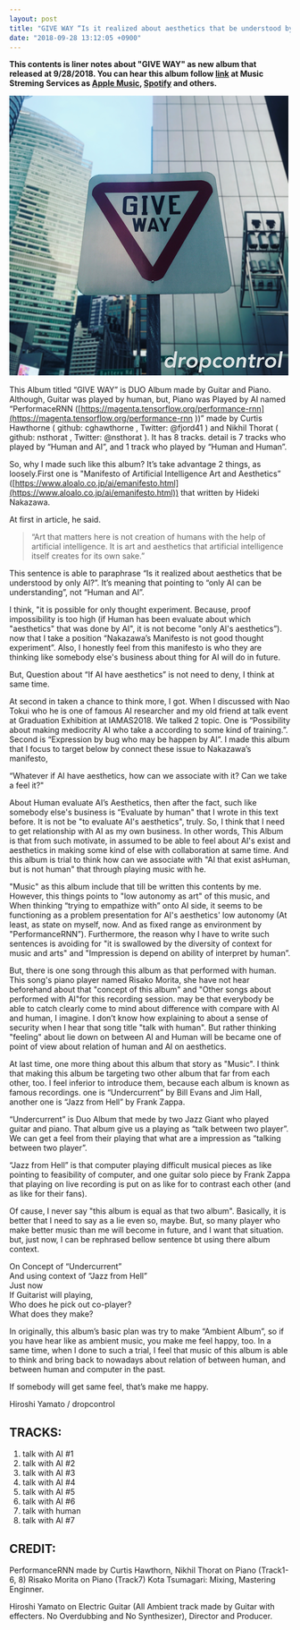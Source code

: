 ```yaml
---
layout: post
title: "GIVE WAY “Is it realized about aesthetics that be understood by only AI?”"
date: "2018-09-28 13:12:05 +0900"
---
```


**This contents is liner notes about "GIVE WAY" as new album that released at 9/28/2018. You can hear this album follow [link](https://amu.se/album/dropcontrol-give-way) at Music Streming Services as [Apple Music](https://itunes.apple.com/jp/album/give-way-feat-hiroshi-yamato/1436711712), [Spotify](https://open.spotify.com/album/4tb9sYUWMAmHDyGwnCyXu2) and others.**

![Coverart](/images/coverart-give-way.png)

This Album titled “GIVE WAY” is DUO Album made by Guitar and Piano. Although, Guitar was played by human, but, Piano was Played by AI named “PerformaceRNN ([https://magenta.tensorflow.org/performance-rnn](https://magenta.tensorflow.org/performance-rnn ))” made by  Curtis Hawthorne ( github: cghawthorne ,  Twitter: @fjord41 ) and Nikhil Thorat ( github: nsthorat , Twitter: @nsthorat ). It has 8 tracks. detail is 7 tracks who played by “Human and AI”, and 1 track who played by “Human and Human”.

So, why I made such like this album? It’s take advantage 2 things, as loosely.First one is "Manifesto of Artificial Intelligence Art and Aesthetics” ([https://www.aloalo.co.jp/ai/emanifesto.html](https://www.aloalo.co.jp/ai/emanifesto.html)) that written by Hideki Nakazawa.

At first in article, he said.

> “Art that matters here is not creation of humans with the help of artificial intelligence.
It is art and aesthetics that artificial intelligence itself creates for its own sake.”

This sentence is able to paraphrase “Is it realized about aesthetics that be understood by only AI?”. It’s meaning that pointing to “only AI can be understanding”, not “Human and AI”.

I think, "it is possible for only thought experiment. Because, proof impossibility is too high (if Human has been evaluate about which "aesthetics" that was done by AI", it is not become "only AI's aesthetics”). now that I take a position “Nakazawa’s Manifesto is not good thought experiment”. Also, I honestly feel from this manifesto is who they are thinking like somebody else's business about thing for AI will do in future.

But, Question about “If AI have aesthetics” is not need to deny, I think at same time.

At second in taken a chance to think more, I got. When I discussed with Nao Tokui who he is one of famous AI researcher and my old friend at talk event at Graduation Exhibition at IAMAS2018.  We talked 2 topic. One is “Possibility about making mediocrity AI who take a according to some kind of training.”. Second is “Expression by bug who may be happen by AI”. I made this album that I focus to target below by connect these issue to Nakazawa’s manifesto,

“Whatever if AI have aesthetics, how can we associate with it? Can we take a feel it?"

About Human evaluate AI’s Aesthetics, then after the fact, such like somebody else's business is “Evaluate by human" that I wrote in this text before. It is not be "to evaluate AI's aesthetics", truly. So, I think that I need to get relationship with AI as my own business. In other words, This Album is that from such motivate, in assumed to be able to feel about AI's exist and aesthetics in making some kind of else with collaboration at same time. And this album is trial to think how can we  associate with "AI that exist asHuman, but is not human" that through playing music with he.

"Music" as this album include that till be written this contents by me. However, this things points to "low autonomy as art" of this music, and When thinking “trying to empathize with” onto AI side, it seems to be functioning as a problem presentation for AI's aesthetics' low autonomy (At least, as state on myself, now. And as fixed range as  environment by "PerformanceRNN”). Furthermore, the reason why I have to write such sentences is avoiding for  "it is swallowed by the diversity of context for music and arts" and "Impression is depend on ability of interpret by human”.

But, there is one song through this album as that performed with human. This song's piano player named Risako Morita, she have not hear beforehand about that "concept of this album" and "Other songs about performed with AI"for this recording session. may be that everybody be able to catch clearly come to mind about difference with compare with AI and human, I imagine. I don’t know how explaining to about a sense of security when I hear that song title "talk with human". But rather thinking "feeling" about lie down on between AI and Human will be became one of point of view about relation of human and AI on aesthetics.

At last time, one more thing about this album that story as "Music". I think that making this album be targeting two other album that far from each other, too. I feel inferior to introduce them, because each album is known as famous recordings. one is “Undercurrent” by Bill Evans and Jim Hall, another one is “Jazz from Hell” by Frank Zappa.

“Undercurrent” is Duo Album that mede by two Jazz Giant who played guitar and piano. That album give us a playing as “talk between two player”. We can get a feel from their playing that what are a impression as “talking between two player”.

“Jazz from Hell” is that computer playing difficult musical pieces as like pointing to feasibility of computer, and one guitar solo piece by Frank Zappa that playing on live recording is put on as like for to contrast each other  (and as like for their fans).

Of cause, I never say "this album is equal as that two album". Basically, it is better that I need to say as a lie even so, maybe. But, so many player who make better music than me will become in future, and I want that situation. but, just now, I can be rephrased bellow sentence bt using there album context.


On Concept of “Undercurrent”  
And using context of “Jazz from Hell”  
Just now  
If Guitarist will playing,  
Who does he pick out co-player?  
What does they make?  

In originally, this album’s basic plan was try to make “Ambient Album”, so if you have hear like as ambient music, you make me feel happy, too. In a same time, when I done to such a trial, I feel that music of this album is able to think and bring back to nowadays about relation of between human, and between  human and computer in the past.

If somebody will get same feel, that’s make me happy.

Hiroshi Yamato / dropcontrol

## TRACKS:
1. talk with AI #1
2. talk with AI #2
3. talk with AI #3
4. talk with AI #4
5. talk with AI #5
6. talk with AI #6
7. talk with human
8. talk with AI #7

## CREDIT:
PerformanceRNN made by Curtis Hawthorn, Nikhil Thorat on Piano (Track1-6, 8)
Risako Morita on Piano (Track7)
Kota Tsumagari: Mixing, Mastering Enginner.

Hiroshi Yamato on Electric Guitar (All Ambient track made by Guitar with effecters. No Overdubbing and No Synthesizer), Director and Producer.
